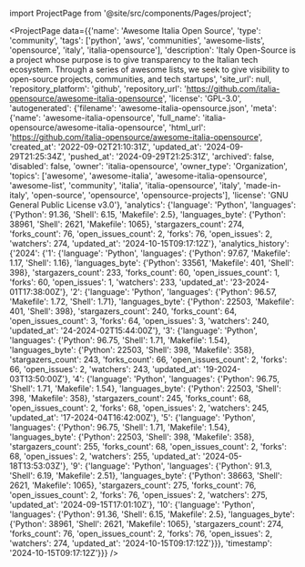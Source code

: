 
import ProjectPage from '@site/src/components/Pages/project';

<ProjectPage
    data={{'name': 'Awesome Italia Open Source', 'type': 'community', 'tags': ['python', 'aws', 'communities', 'awesome-lists', 'opensource', 'italy', 'italia-opensource'], 'description': 'Italy Open-Source is a project whose purpose is to give transparency to the Italian tech ecosystem. Through a series of awesome lists, we seek to give visibility to open-source projects, communities, and tech startups', 'site_url': null, 'repository_platform': 'github', 'repository_url': 'https://github.com/italia-opensource/awesome-italia-opensource', 'license': 'GPL-3.0', 'autogenerated': {'filename': 'awesome-italia-opensource.json', 'meta': {'name': 'awesome-italia-opensource', 'full_name': 'italia-opensource/awesome-italia-opensource', 'html_url': 'https://github.com/italia-opensource/awesome-italia-opensource', 'created_at': '2022-09-02T21:10:31Z', 'updated_at': '2024-09-29T21:25:34Z', 'pushed_at': '2024-09-29T21:25:31Z', 'archived': false, 'disabled': false, 'owner': 'italia-opensource', 'owner_type': 'Organization', 'topics': ['awesome', 'awesome-italia', 'awesome-italia-opensource', 'awesome-list', 'community', 'italia', 'italia-opensource', 'italy', 'made-in-italy', 'open-source', 'opensource', 'opensource-projects'], 'license': 'GNU General Public License v3.0'}, 'analytics': {'language': 'Python', 'languages': {'Python': 91.36, 'Shell': 6.15, 'Makefile': 2.5}, 'languages_byte': {'Python': 38961, 'Shell': 2621, 'Makefile': 1065}, 'stargazers_count': 274, 'forks_count': 76, 'open_issues_count': 2, 'forks': 76, 'open_issues': 2, 'watchers': 274, 'updated_at': '2024-10-15T09:17:12Z'}, 'analytics_history': {'2024': {'1': {'language': 'Python', 'languages': {'Python': 97.67, 'Makefile': 1.17, 'Shell': 1.16}, 'languages_byte': {'Python': 33561, 'Makefile': 401, 'Shell': 398}, 'stargazers_count': 233, 'forks_count': 60, 'open_issues_count': 1, 'forks': 60, 'open_issues': 1, 'watchers': 233, 'updated_at': '23-2024-01T17:38:00Z'}, '2': {'language': 'Python', 'languages': {'Python': 96.57, 'Makefile': 1.72, 'Shell': 1.71}, 'languages_byte': {'Python': 22503, 'Makefile': 401, 'Shell': 398}, 'stargazers_count': 240, 'forks_count': 64, 'open_issues_count': 3, 'forks': 64, 'open_issues': 3, 'watchers': 240, 'updated_at': '24-2024-02T15:44:00Z'}, '3': {'language': 'Python', 'languages': {'Python': 96.75, 'Shell': 1.71, 'Makefile': 1.54}, 'languages_byte': {'Python': 22503, 'Shell': 398, 'Makefile': 358}, 'stargazers_count': 243, 'forks_count': 66, 'open_issues_count': 2, 'forks': 66, 'open_issues': 2, 'watchers': 243, 'updated_at': '19-2024-03T13:50:00Z'}, '4': {'language': 'Python', 'languages': {'Python': 96.75, 'Shell': 1.71, 'Makefile': 1.54}, 'languages_byte': {'Python': 22503, 'Shell': 398, 'Makefile': 358}, 'stargazers_count': 245, 'forks_count': 68, 'open_issues_count': 2, 'forks': 68, 'open_issues': 2, 'watchers': 245, 'updated_at': '17-2024-04T16:42:00Z'}, '5': {'language': 'Python', 'languages': {'Python': 96.75, 'Shell': 1.71, 'Makefile': 1.54}, 'languages_byte': {'Python': 22503, 'Shell': 398, 'Makefile': 358}, 'stargazers_count': 255, 'forks_count': 68, 'open_issues_count': 2, 'forks': 68, 'open_issues': 2, 'watchers': 255, 'updated_at': '2024-05-18T13:53:03Z'}, '9': {'language': 'Python', 'languages': {'Python': 91.3, 'Shell': 6.19, 'Makefile': 2.51}, 'languages_byte': {'Python': 38663, 'Shell': 2621, 'Makefile': 1065}, 'stargazers_count': 275, 'forks_count': 76, 'open_issues_count': 2, 'forks': 76, 'open_issues': 2, 'watchers': 275, 'updated_at': '2024-09-15T17:01:10Z'}, '10': {'language': 'Python', 'languages': {'Python': 91.36, 'Shell': 6.15, 'Makefile': 2.5}, 'languages_byte': {'Python': 38961, 'Shell': 2621, 'Makefile': 1065}, 'stargazers_count': 274, 'forks_count': 76, 'open_issues_count': 2, 'forks': 76, 'open_issues': 2, 'watchers': 274, 'updated_at': '2024-10-15T09:17:12Z'}}}, 'timestamp': '2024-10-15T09:17:12Z'}}}
/>
